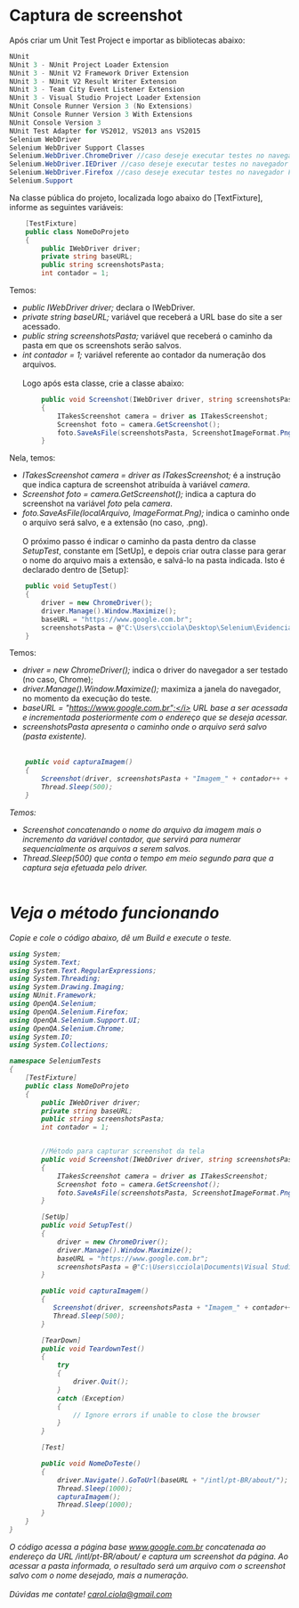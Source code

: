 # Captura de screenshot

Após criar um Unit Test Project e importar as bibliotecas abaixo:
```csharp
NUnit
NUnit 3 - NUnit Project Loader Extension
NUnit 3 - NUnit V2 Framework Driver Extension
NUnit 3 - NUnit V2 Result Writer Extension
NUnit 3 - Team City Event Listener Extension
NUnit 3 - Visual Studio Project Loader Extension
NUnit Console Runner Version 3 (No Extensions)
NUnit Console Runner Version 3 With Extensions
NUnit Console Version 3
NUnit Test Adapter for VS2012, VS2013 ans VS2015
Selenium WebDriver
Selenium WebDriver Support Classes
Selenium.WebDriver.ChromeDriver //caso deseje executar testes no navegador Chrome
Selenium.WebDriver.IEDriver //caso deseje executar testes no navegador Internet Explorer
Selenium.WebDriver.Firefox //caso deseje executar testes no navegador Firefox
Selenium.Support
```
Na classe pública do projeto, localizada logo abaixo do [TextFixture], informe as seguintes variáveis:
```csharp
    [TestFixture]
    public class NomeDoProjeto
    {
        public IWebDriver driver;
        private string baseURL;
        public string screenshotsPasta;
        int contador = 1;
```
Temos:
- <i>public IWebDriver driver;</i> declara o IWebDriver.
- <i>private string baseURL;</i> variável que receberá a URL base do site a ser acessado.
- <i>public string screenshotsPasta;</i> variável que receberá o caminho da pasta em que os screenshots serão salvos.
- <i>int contador = 1;</i> variável referente ao contador da numeração dos arquivos.
<br></br>
Logo após esta classe, crie a classe abaixo:
```csharp
        public void Screenshot(IWebDriver driver, string screenshotsPasta)
        {
            ITakesScreenshot camera = driver as ITakesScreenshot;
            Screenshot foto = camera.GetScreenshot();
            foto.SaveAsFile(screenshotsPasta, ScreenshotImageFormat.Png);
        }
```
Nela, temos:
- <i>ITakesScreenshot camera = driver as ITakesScreenshot;</i> é a instrução que indica captura de screenshot atribuída à variável <i>camera</i>.
- <i>Screenshot foto = camera.GetScreenshot();</i> indica a captura do screenshot na variável <i>foto</i> pela <i>camera</i>.
- <i>foto.SaveAsFile(localArquivo, ImageFormat.Png);</i> indica o caminho onde o arquivo será salvo, e a extensão (no caso, .png).
<br></br>
O próximo passo é indicar o caminho da pasta dentro da classe <i>SetupTest</i>, constante em [SetUp], e depois criar outra classe para gerar o nome do arquivo mais a extensão, e salvá-lo na pasta indicada. Isto é declarado dentro de [Setup]:
```csharp
    public void SetupTest()
    {
        driver = new ChromeDriver();
        driver.Manage().Window.Maximize();
        baseURL = "https://www.google.com.br";
        screenshotsPasta = @"C:\Users\cciola\Desktop\Selenium\Evidencias\";
    }
```    
Temos:
- <i>driver = new ChromeDriver();</i> indica o driver do navegador a ser testado (no caso, Chrome);
- <i>driver.Manage().Window.Maximize();</i> maximiza a janela do navegador, no momento da execução do teste.
- <i>baseURL = "https://www.google.com.br";</i> URL base a ser acessada e incrementada posteriormente com o endereço que se deseja acessar.
- <i>screenshotsPasta</i> apresenta o caminho onde o arquivo será salvo (pasta existente).
<br></br>
```csharp        
    public void capturaImagem()
    {
        Screenshot(driver, screenshotsPasta + "Imagem_" + contador++ + ".png");
        Thread.Sleep(500);
    }
```
Temos:
- <i>Screenshot</i> concatenando o nome do arquivo da imagem mais o incremento da variável <i>contador</i>, que servirá para numerar sequencialmente os arquivos a serem salvos.
- <i>Thread.Sleep(500)</i> que conta o tempo em meio segundo para que a captura seja efetuada pelo driver.
<br></br>
# Veja o método funcionando

Copie e cole o código abaixo, dê um Build e execute o teste.
```csharp
using System;
using System.Text;
using System.Text.RegularExpressions;
using System.Threading;
using System.Drawing.Imaging;
using NUnit.Framework;
using OpenQA.Selenium;
using OpenQA.Selenium.Firefox;
using OpenQA.Selenium.Support.UI;
using OpenQA.Selenium.Chrome;
using System.IO;
using System.Collections;

namespace SeleniumTests
{
    [TestFixture]
    public class NomeDoProjeto
    {
        public IWebDriver driver;
        private string baseURL;
        public string screenshotsPasta;
        int contador = 1;


        //Método para capturar screenshot da tela
        public void Screenshot(IWebDriver driver, string screenshotsPasta)
        {
            ITakesScreenshot camera = driver as ITakesScreenshot;
            Screenshot foto = camera.GetScreenshot();
            foto.SaveAsFile(screenshotsPasta, ScreenshotImageFormat.Png);
        }

        [SetUp]
        public void SetupTest()
        {
            driver = new ChromeDriver();
            driver.Manage().Window.Maximize();
            baseURL = "https://www.google.com.br";
            screenshotsPasta = @"C:\Users\cciola\Documents\Visual Studio 2013\Projects\TesteGit\Evidencias\";
        }

        public void capturaImagem()
        {
           Screenshot(driver, screenshotsPasta + "Imagem_" + contador++ + ".png");
           Thread.Sleep(500);
        }

        [TearDown]
        public void TeardownTest()
        {
            try
            {
                driver.Quit();
            }
            catch (Exception)
            {
                // Ignore errors if unable to close the browser
            }
        }

        [Test]

        public void NomeDoTeste()
        {
            driver.Navigate().GoToUrl(baseURL + "/intl/pt-BR/about/");
            Thread.Sleep(1000);
            capturaImagem();
            Thread.Sleep(1000);         
        }
    }
}
```
O código acessa a página base <i>www.google.com.br</i> concatenada ao endereço da URL <i>/intl/pt-BR/about/</i> e captura um screenshot da página. Ao acessar a pasta informada, o resultado será um arquivo com o screenshot salvo com o nome desejado, mais a numeração.
<br></br>
Dúvidas me contate! carol.ciola@gmail.com
